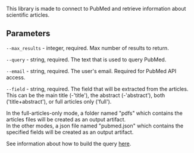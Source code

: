This library is made to connect to PubMed and retrieve information about scientific articles.
## Parameters
```--max_results``` - integer, required. Max number of results to return.

```--query``` - string, required. The text that is used to query PubMed.

```--email``` - string, required. The user's email. Required for PubMed API access.

```--field``` - string, required. The field that will be extracted from the articles. This can be the main title (-'title'), the abstract (-'abstract'), both ('title+abstract'), or full articles only ('full').

In the full-articles-only mode, a folder named "pdfs" which contains the articles files will be created as an output artifact.  
In the other modes, a json file named "pubmed.json" which contains the specified fields will be created as an output artifact.  

See information about how to build the query [here](https://dataguide.nlm.nih.gov/classes/edirect-for-pubmed/samplecode1.html#esearch).

